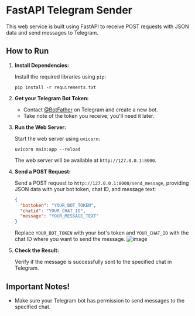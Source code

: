 # FastAPI Telegram Sender

This web service is built using FastAPI to receive POST requests with JSON data and send messages to Telegram.

## How to Run

1. **Install Dependencies:**

    Install the required libraries using `pip`:

    ```
    pip install -r requirements.txt
    ```

2. **Get your Telegram Bot Token:**

    - Contact [@BotFather](https://t.me/BotFather) on Telegram and create a new bot.
    - Take note of the token you receive; you'll need it later.

3. **Run the Web Server:**

    Start the web server using `uvicorn`:

    ```
    uvicorn main:app --reload
    ```

    The web server will be available at `http://127.0.0.1:8000`.

4. **Send a POST Request:**

    Send a POST request to `http://127.0.0.1:8000/send_message`, providing JSON data with your bot token, chat ID, and message text:

    ```json
    {
      "bottoken": "YOUR_BOT_TOKEN",
      "chatid": "YOUR_CHAT_ID",
      "message": "YOUR_MESSAGE_TEXT"
    }
    ```

    Replace `YOUR_BOT_TOKEN` with your bot's token and `YOUR_CHAT_ID` with the chat ID where you want to send the message.
![image](https://github.com/petrykivd/test_task_fastapi_telegram/assets/111526221/f6edcd38-1c77-4f63-9b56-6b23799ce376)
   

6. **Check the Result:**

    Verify if the message is successfully sent to the specified chat in Telegram.

## Important Notes!

- Make sure your Telegram bot has permission to send messages to the specified chat.

